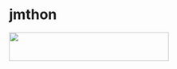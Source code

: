 # jmthon

<p align="left"><a href="https://heroku.com/deploy?template=https://github.com/rukanfox/mus1"> <img src="https://img.shields.io/badge/Deploy%20To%20Heroku-purple?style=for-the-badge&logo=heroku" width="320" height="58.45"/></a></p>
